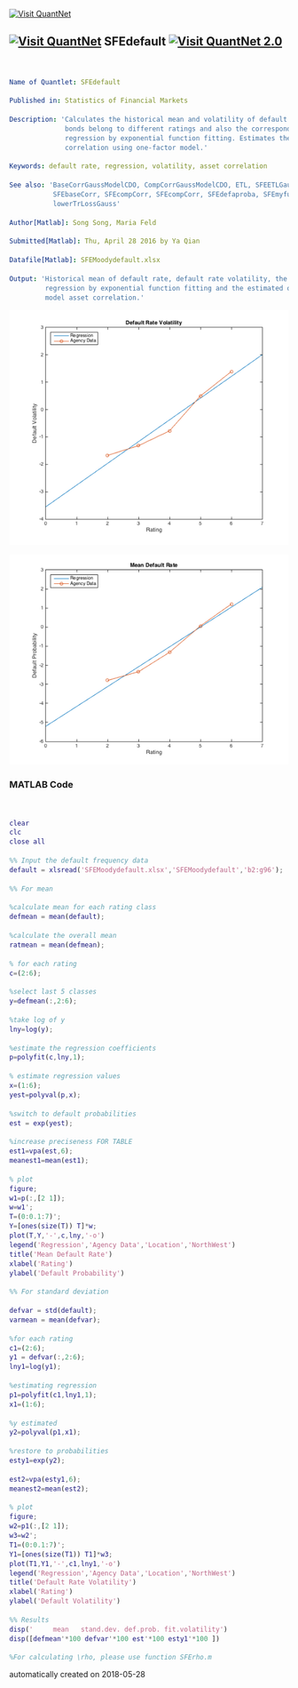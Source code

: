 [<img src="https://github.com/QuantLet/Styleguide-and-FAQ/blob/master/pictures/banner.png" width="888" alt="Visit QuantNet">](http://quantlet.de/)

## [<img src="https://github.com/QuantLet/Styleguide-and-FAQ/blob/master/pictures/qloqo.png" alt="Visit QuantNet">](http://quantlet.de/) **SFEdefault** [<img src="https://github.com/QuantLet/Styleguide-and-FAQ/blob/master/pictures/QN2.png" width="60" alt="Visit QuantNet 2.0">](http://quantlet.de/)

```yaml


Name of Quantlet: SFEdefault

Published in: Statistics of Financial Markets 

Description: 'Calculates the historical mean and volatility of default rate 
              bonds belong to different ratings and also the corresponding 
              regression by exponential function fitting. Estimates the asset                     
              correlation using one-factor model.'

Keywords: default rate, regression, volatility, asset correlation 

See also: 'BaseCorrGaussModelCDO, CompCorrGaussModelCDO, ETL, SFEETLGaussTr1,
           SFEbaseCorr, SFEcompCorr, SFEcompCorr, SFEdefaproba, SFEmyfun, 
           lowerTrLossGauss'              

Author[Matlab]: Song Song, Maria Feld

Submitted[Matlab]: Thu, April 28 2016 by Ya Qian

Datafile[Matlab]: SFEMoodydefault.xlsx

Output: 'Historical mean of default rate, default rate volatility, the corresponding                    
         regression by exponential function fitting and the estimated one-factor  
         model asset correlation.'

```

![Picture1](SFEdefaultratevol_1_m.png)

![Picture2](SFEmeandefaultrate_1_m.png)

### MATLAB Code
```matlab


clear
clc
close all

%% Input the default frequency data 
default = xlsread('SFEMoodydefault.xlsx','SFEMoodydefault','b2:g96');

%% For mean 

%calculate mean for each rating class
defmean = mean(default);

%calculate the overall mean
ratmean = mean(defmean);

% for each rating
c=(2:6);

%select last 5 classes
y=defmean(:,2:6);

%take log of y
lny=log(y);

%estimate the regression coefficients
p=polyfit(c,lny,1);

% estimate regression values
x=(1:6);
yest=polyval(p,x);

%switch to default probabilities
est = exp(yest);

%increase preciseness FOR TABLE
est1=vpa(est,6);
meanest1=mean(est1);

% plot
figure;
w1=p(:,[2 1]);
w=w1';
T=(0:0.1:7)';
Y=[ones(size(T)) T]*w;
plot(T,Y,'-',c,lny,'-o') 
legend('Regression','Agency Data','Location','NorthWest')
title('Mean Default Rate')
xlabel('Rating')
ylabel('Default Probability')

%% For standard deviation

defvar = std(default);
varmean = mean(defvar);

%for each rating
c1=(2:6);
y1 = defvar(:,2:6);
lny1=log(y1);

%estimating regression
p1=polyfit(c1,lny1,1);
x1=(1:6);

%y estimated
y2=polyval(p1,x1);

%restore to probabilities
esty1=exp(y2);

est2=vpa(esty1,6);
meanest2=mean(est2);

% plot
figure;
w2=p1(:,[2 1]);
w3=w2';
T1=(0:0.1:7)';
Y1=[ones(size(T1)) T1]*w3;
plot(T1,Y1,'-',c1,lny1,'-o') 
legend('Regression','Agency Data','Location','NorthWest')
title('Default Rate Volatility')
xlabel('Rating')
ylabel('Default Volatility')

%% Results
disp('     mean   stand.dev. def.prob. fit.volatility')
disp([defmean'*100 defvar'*100 est'*100 esty1'*100 ])

%For calculating \rho, please use function SFErho.m
```

automatically created on 2018-05-28